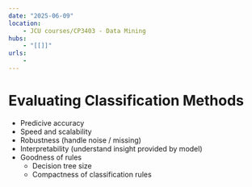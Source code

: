 ```yaml
---
date: "2025-06-09"
location: 
    - JCU courses/CP3403 - Data Mining
hubs: 
    - "[[]]"
urls:
    - 
---
```


# Evaluating Classification Methods
+ Predicive accuracy
+ Speed and scalability
+ Robustness (handle noise / missing)
+ Interpretability (understand insight provided by model)
+ Goodness of rules
    + Decision tree size
    + Compactness of classification rules
